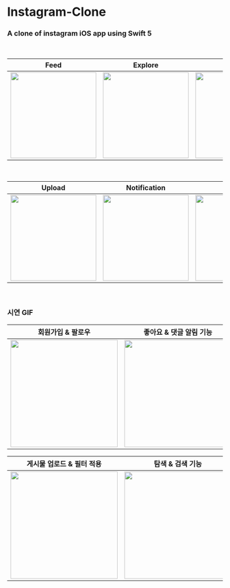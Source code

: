 # Instagram-Clone
### A clone of instagram iOS app using Swift 5 
<br/>

|Feed|Explore|Search|
|:---:|:---:|:---:|
|<img width="200" src="https://user-images.githubusercontent.com/100567791/226164960-3ee066c8-6033-462a-a0e8-c2ad57f26537.png">|<img width="200" src="https://user-images.githubusercontent.com/100567791/226165032-a159931a-73db-49c9-ab97-5fba57f40db1.png">|<img width="200" src="https://user-images.githubusercontent.com/100567791/226165039-0c508a59-1dbd-48e4-a4db-6c6ba4ca38be.png">|
<br/>

|Upload|Notification|Profile|
|:---:|:---:|:---:|
|<img width="200" src="https://user-images.githubusercontent.com/100567791/226165294-25642bc9-878a-4ac0-976e-e2d85320b6a2.png">|<img width="200" src="https://user-images.githubusercontent.com/100567791/226165297-cfff40b6-8d30-4647-b4b0-661dff3dcf8b.png">|<img width="200" src="https://user-images.githubusercontent.com/100567791/226165301-d1427b45-1c6b-450a-8a56-229524eea39d.png">|
<br/>

### 시연 GIF

|회원가입 & 팔로우|좋아요 & 댓글 알림 기능|
|:---:|:---:|
|<img width="250" src="https://user-images.githubusercontent.com/100567791/226167985-58c78229-2fdb-40b4-8d0d-04d8e249a52c.gif">|<img width="250" src="https://user-images.githubusercontent.com/100567791/226168152-26235c10-b66d-47f2-98b5-e78ac27bbf5a.gif">|

|게시물 업로드 & 필터 적용|탐색 & 검색 기능|
|:---:|:---:|
|<img width="250" src="https://user-images.githubusercontent.com/100567791/226168313-77ed6ea1-400f-4b8c-9e16-26f38d320600.gif">|<img width="250" src="https://user-images.githubusercontent.com/100567791/226168350-8088cfab-0404-428b-bdc8-03adb40d7ddf.gif">|
